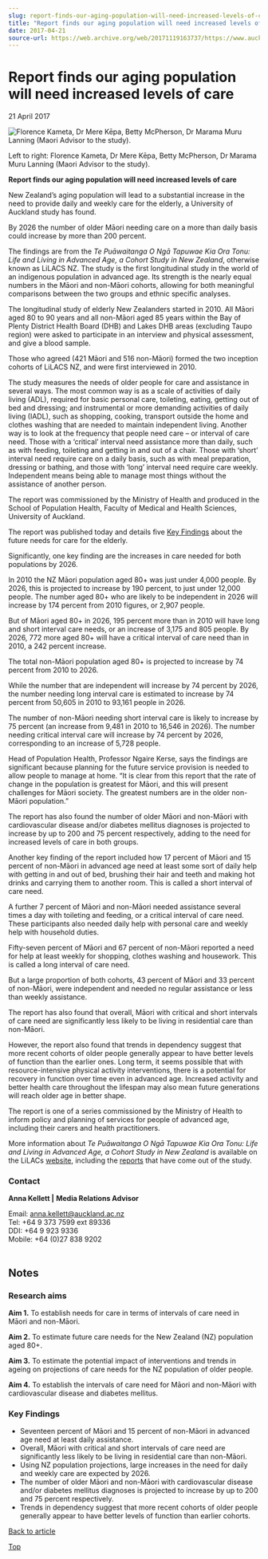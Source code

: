 ```yaml
---
slug: report-finds-our-aging-population-will-need-increased-levels-of-care
title: "Report finds our aging population will need increased levels of care"
date: 2017-04-21
source-url: https://web.archive.org/web/20171119163737/https://www.auckland.ac.nz/en/about/news-events-and-notices/news/news-2017/04/aging-population-will-need-increased-care-levels.html
---
```

Report finds our aging population will need increased levels of care
====================================================================

21 April 2017

![Florence Kameta, Dr Mere Kēpa, Betty McPherson, Dr Marama Muru Lanning (Maori Advisor to the study). ](https://www.auckland.ac.nz/en/about/news-events-and-notices/news/news-2017/04/aging-population-will-need-increased-care-levels/_jcr_content/par/textimage/image.img.jpg/1492985751564.jpg "LiLACS NZ, Drs Mere Kēpa and Marama Muru Lanning with two study participants.")

Left to right: Florence Kameta, Dr Mere Kēpa, Betty McPherson, Dr Marama Muru Lanning (Maori Advisor to the study).

**Report finds our aging population will need increased levels of care**

New Zealand’s aging population will lead to a substantial increase in the need to provide daily and weekly care for the elderly, a University of Auckland study has found.

By 2026 the number of older Māori needing care on a more than daily basis could increase by more than 200 percent.

The findings are from the _Te Puāwaitanga O Ngā Tapuwae Kia Ora Tonu: Life and Living in Advanced Age, a Cohort Study in New Zealand_, otherwise known as LiLACS NZ. The study is the first longitudinal study in the world of an indigenous population in advanced age. Its strength is the nearly equal numbers in the Māori and non-Māori cohorts, allowing for both meaningful comparisons between the two groups and ethnic specific analyses.

The longitudinal study of elderly New Zealanders started in 2010. All Māori aged 80 to 90 years and all non-Māori aged 85 years within the Bay of Plenty District Health Board (DHB) and Lakes DHB areas (excluding Taupo region) were asked to participate in an interview and physical assessment, and give a blood sample.

Those who agreed (421 Māori and 516 non-Māori) formed the two inception cohorts of LiLACS NZ, and were first interviewed in 2010.

The study measures the needs of older people for care and assistance in several ways. The most common way is as a scale of activities of daily living (ADL), required for basic personal care, toileting, eating, getting out of bed and dressing; and instrumental or more demanding activities of daily living (IADL), such as shopping, cooking, transport outside the home and clothes washing that are needed to maintain independent living. Another way is to look at the frequency that people need care – or interval of care need. Those with a ‘critical’ interval need assistance more than daily, such as with feeding, toileting and getting in and out of a chair. Those with ‘short’ interval need require care on a daily basis, such as with meal preparation, dressing or bathing, and those with ‘long’ interval need require care weekly. Independent means being able to manage most things without the assistance of another person.

The report was commissioned by the Ministry of Health and produced in the School of Population Health, Faculty of Medical and Health Sciences, University of Auckland.

The report was published today and details five [Key Findings](#key-findings) about the future needs for care for the elderly.

Significantly, one key finding are the increases in care needed for both populations by 2026.

In 2010 the NZ Māori population aged 80+ was just under 4,000 people. By 2026, this is projected to increase by 190 percent, to just under 12,000 people. The number aged 80+ who are likely to be independent in 2026 will increase by 174 percent from 2010 figures, or 2,907 people.

But of Māori aged 80+ in 2026, 195 percent more than in 2010 will have long and short interval care needs, or an increase of 3,175 and 805 people. By 2026, 772 more aged 80+ will have a critical interval of care need than in 2010, a 242 percent increase.

The total non-Māori population aged 80+ is projected to increase by 74 percent from 2010 to 2026.

While the number that are independent will increase by 74 percent by 2026, the number needing long interval care is estimated to increase by 74 percent from 50,605 in 2010 to 93,161 people in 2026.

The number of non-Māori needing short interval care is likely to increase by 75 percent (an increase from 9,481 in 2010 to 16,546 in 2026). The number needing critical interval care will increase by 74 percent by 2026, corresponding to an increase of 5,728 people.

Head of Population Health, Professor Ngaire Kerse, says the findings are significant because planning for the future service provision is needed to allow people to manage at home. “It is clear from this report that the rate of change in the population is greatest for Māori, and this will present challenges for Māori society. The greatest numbers are in the older non-Māori population.”

The report has also found the number of older Māori and non-Māori with cardiovascular disease and/or diabetes mellitus diagnoses is projected to increase by up to 200 and 75 percent respectively, adding to the need for increased levels of care in both groups.

Another key finding of the report included how 17 percent of Māori and 15 percent of non-Māori in advanced age need at least some sort of daily help with getting in and out of bed, brushing their hair and teeth and making hot drinks and carrying them to another room. This is called a short interval of care need.

A further 7 percent of Māori and non-Māori needed assistance several times a day with toileting and feeding, or a critical interval of care need. These participants also needed daily help with personal care and weekly help with household duties.

Fifty-seven percent of Māori and 67 percent of non-Māori reported a need for help at least weekly for shopping, clothes washing and housework. This is called a long interval of care need.

But a large proportion of both cohorts, 43 percent of Māori and 33 percent of non-Māori, were independent and needed no regular assistance or less than weekly assistance.

The report has also found that overall, Māori with critical and short intervals of care need are significantly less likely to be living in residential care than non-Māori.

However, the report also found that trends in dependency suggest that more recent cohorts of older people generally appear to have better levels of function than the earlier ones. Long term, it seems possible that with resource-intensive physical activity interventions, there is a potential for recovery in function over time even in advanced age. Increased activity and better health care throughout the lifespan may also mean future generations will reach older age in better shape.

The report is one of a series commissioned by the Ministry of Health to inform policy and planning of services for people of advanced age, including their carers and health practitioners.

More information about _Te Puāwaitanga O Ngā Tapuwae Kia Ora Tonu: Life and Living in Advanced Age, a Cohort Study in New Zealand_ is available on the LiLACs [website](https://www.fmhs.auckland.ac.nz/en/faculty/lilacs.html), including the [reports](https://www.fmhs.auckland.ac.nz/en/faculty/lilacs/research/publications.html) that have come out of the study.

### Contact

**Anna Kellett |** **Media Relations Advisor**

Email: [anna.kellett@auckland.ac.nz](mailto:anna.kellett@auckland.ac.nz)  
Tel: +64 9 373 7599 ext 89336  
DDI: +64 9 923 9336  
Mobile: +64 (0)27 838 9202  
 

Notes
-----

### **Research aims**

**Aim 1.** To establish needs for care in terms of intervals of care need in Māori and non-Māori.

**Aim 2.** To estimate future care needs for the New Zealand (NZ) population aged 80+.

**Aim 3.** To estimate the potential impact of interventions and trends in ageing on projections of care needs for the NZ population of older people.

**Aim 4.** To establish the intervals of care need for Māori and non-Māori with cardiovascular disease and diabetes mellitus.

### Key Findings

*   Seventeen percent of Māori and 15 percent of non-Māori in advanced age need at least daily assistance.
*   Overall, Māori with critical and short intervals of care need are significantly less likely to be living in residential care than non-Māori.
*   Using NZ population projections, large increases in the need for daily and weekly care are expected by 2026.
*   The number of older Māori and non-Māori with cardiovascular disease and/or diabetes mellitus diagnoses is projected to increase by up to 200 and 75 percent respectively.
*   Trends in dependency suggest that more recent cohorts of older people generally appear to have better levels of function than earlier cohorts.

[Back to article](https://www.auckland.ac.nz/en/about/news-events-and-notices/news/news-2017/04/aging-population-will-need-increased-care-levels.html?cq_ck=1492985487258#article)

[Top](#top "Go to top")